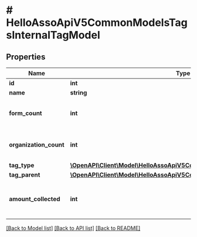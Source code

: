 # # HelloAssoApiV5CommonModelsTagsInternalTagModel

## Properties

Name | Type | Description | Notes
------------ | ------------- | ------------- | -------------
**id** | **int** | Tag Id | [optional]
**name** | **string** | Name tag | [optional]
**form_count** | **int** | Count of times Tag is used by forms | [optional]
**organization_count** | **int** | Count of times Tag is used by Organizations | [optional]
**tag_type** | [**\OpenAPI\Client\Model\HelloAssoApiV5CommonModelsEnumsTagType**](HelloAssoApiV5CommonModelsEnumsTagType.md) |  | [optional]
**tag_parent** | [**\OpenAPI\Client\Model\HelloAssoApiV5CommonModelsTagsInternalTagModel**](HelloAssoApiV5CommonModelsTagsInternalTagModel.md) |  | [optional]
**amount_collected** | **int** | Amount collected by all forms linked to this tag (in cents) | [optional]

[[Back to Model list]](../../README.md#models) [[Back to API list]](../../README.md#endpoints) [[Back to README]](../../README.md)
